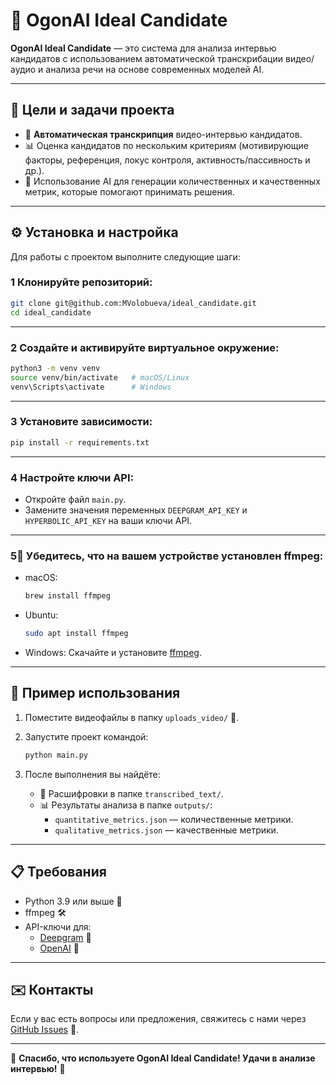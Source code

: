 # 🚀 OgonAI Ideal Candidate

**OgonAI Ideal Candidate** — это система для анализа интервью кандидатов с использованием автоматической транскрибации видео/аудио и анализа речи на основе современных моделей AI.

---

## 🎯 Цели и задачи проекта

- 🗻 **Автоматическая транскрипция** видео-интервью кандидатов.
- 📊 Оценка кандидатов по нескольким критериям (мотивирующие факторы, референция, локус контроля, активность/пассивность и др.).
- 🤖 Использование AI для генерации количественных и качественных метрик, которые помогают принимать решения.

---

## ⚙️ Установка и настройка

Для работы с проектом выполните следующие шаги:

### 1 Клонируйте репозиторий:

```bash
git clone git@github.com:MVolobueva/ideal_candidate.git
cd ideal_candidate
```

---

### 2  Создайте и активируйте виртуальное окружение:

```bash
python3 -m venv venv
source venv/bin/activate   # macOS/Linux
venv\Scripts\activate      # Windows
```

---

### 3 Установите зависимости:

```bash
pip install -r requirements.txt
```

---

### 4  Настройте ключи API:

- Откройте файл `main.py`.
- Замените значения переменных `DEEPGRAM_API_KEY` и `HYPERBOLIC_API_KEY` на ваши ключи API.

---

### 5⃣ Убедитесь, что на вашем устройстве установлен ffmpeg:

- macOS:
  ```bash
  brew install ffmpeg
  ```
- Ubuntu:
  ```bash
  sudo apt install ffmpeg
  ```
- Windows: Скачайте и установите [ffmpeg](https://ffmpeg.org/download.html).

---

## 🚀 Пример использования

1. Поместите видеофайлы в папку `uploads_video/` 🎥.
2. Запустите проект командой:

   ```bash
   python main.py
   ```

3. После выполнения вы найдёте:
   - 📜 Расшифровки в папке `transcribed_text/`.
   - 📊 Результаты анализа в папке `outputs/`:
     - `quantitative_metrics.json` — количественные метрики.
     - `qualitative_metrics.json` — качественные метрики.

---

## 📋 Требования

- Python 3.9 или выше 🐍
- ffmpeg 🛠️
- API-ключи для:
  - [Deepgram](https://deepgram.com/) 🔑
  - [OpenAI](https://openai.com/) 🔐

---

## ✉️ Контакты

Если у вас есть вопросы или предложения, свяжитесь с нами через [GitHub Issues]([https://github.com](https://github.com/GitForPy)/)  📧.

---

🎉 **Спасибо, что используете OgonAI Ideal Candidate! Удачи в анализе интервью!** 🎉

